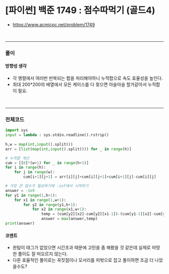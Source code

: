 # **\[파이썬\] 백준 1749 : 점수따먹기 (골드4)**
* https://www.acmicpc.net/problem/1749
<br>

---

### **풀이**

#### **방향성 생각**
* 각 행렬에서 여러번 반복되는 합을 처리해야하니 누적합으로 속도 효율성을 높인다.
* 최대 200*200의 배열에서 모든 케이스를 다 찾으면 아슬아슬 할거같아서 누적합이 필요.

<br>

---

### **전체코드**
```python
import sys
input = lambda : sys.stdin.readline().rstrip()
 
h,w = map(int,input().split())
arr = [list(map(int,input().split())) for _ in range(h)]

# 누적합 계산
cum = [[0]*(w+1) for _ in range(h+1)]
for i in range(h):
    for j in range(w):
        cum[i+1][j+1] = arr[i][j]+cum[i][j+1]+cum[i+1][j]-cum[i][j]

# 가장 큰 점수가 필요하기에 -inf에서 시작하기
answer = -1e9
for y1 in range(1,h+1):
    for x1 in range(1,w+1):
        for y2 in range(y1,h+1):
            for x2 in range(x1,w+1):
                temp = (cum[y2][x2]-cum[y2][x1-1])-(cum[y1-1][x2]-cum[y1-1][x1-1])
                answer = max(answer,temp)
print(answer)
```

#### **코멘트**

* 완탐이 태그가 없었으면 시간초과 때문에 고민을 좀 해봤을 것 같은데 실제로 마땅한 풀이도 잘 떠오르지 않는다.
* 다른 효율적인 풀이로는 꼭짓점이나 모서리를 피벗으로 잡고 풀이하면 조금 더 나았을수도?